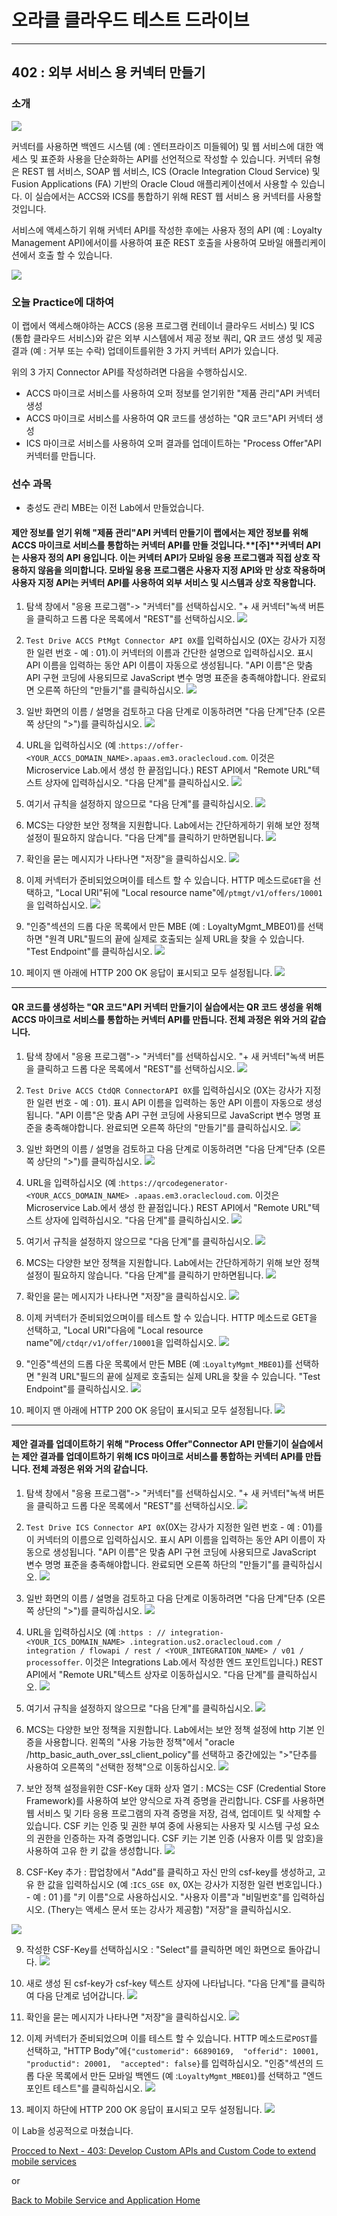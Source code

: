 

# 오라클 클라우드 테스트 드라이브 #
-----
## 402 : 외부 서비스 용 커넥터 만들기 ##


### 소개 ###
![](../../common/images/mobile/long/402-Connectors_Overview.png)


커넥터를 사용하면 백엔드 시스템 (예 : 엔터프라이즈 미들웨어) 및 웹 서비스에 대한 액세스 및 표준화 사용을 단순화하는 API를 선언적으로 작성할 수 있습니다. 커넥터 유형은 REST 웹 서비스, SOAP 웹 서비스, ICS (Oracle Integration Cloud Service) 및 Fusion Applications (FA) 기반의 Oracle Cloud 애플리케이션에서 사용할 수 있습니다. 이 실습에서는 ACCS와 ICS를 통합하기 위해 REST 웹 서비스 용 커넥터를 사용할 것입니다. 

서비스에 액세스하기 위해 커넥터 API를 작성한 후에는 사용자 정의 API (예 : Loyalty Management API)에서이를 사용하여 표준 REST 호출을 사용하여 모바일 애플리케이션에서 호출 할 수 있습니다. 

![](../../common/images/mobile/long/402-Connectors_Mechanism.png)


### 오늘 Practice에 대하여 ###
이 랩에서 액세스해야하는 ACCS (응용 프로그램 컨테이너 클라우드 서비스) 및 ICS (통합 클라우드 서비스)와 같은 외부 시스템에서 제공 정보 쿼리, QR 코드 생성 및 제공 결과 (예 : 거부 또는 수락) 업데이트를위한 3 가지 커넥터 API가 있습니다. 

위의 3 가지 Connector API를 작성하려면 다음을 수행하십시오. 
- ACCS 마이크로 서비스를 사용하여 오퍼 정보를 얻기위한 "제품 관리"API 커넥터 생성 
- ACCS 마이크로 서비스를 사용하여 QR 코드를 생성하는 "QR 코드"API 커넥터 생성 
- ICS 마이크로 서비스를 사용하여 오퍼 결과를 업데이트하는 "Process Offer"API 커넥터를 만듭니다. 

### 선수 과목 ###

- 충성도 관리 MBE는 이전 Lab에서 만들었습니다. 

#### 제안 정보를 얻기 위해 "제품 관리"API 커넥터 만들기이 랩에서는 제안 정보를 위해 ACCS 마이크로 서비스를 통합하는 커넥터 API를 만들 것입니다.**[주]**커넥터 API는 사용자 정의 API 용입니다. 이는 커넥터 API가 모바일 응용 프로그램과 직접 상호 작용하지 않음을 의미합니다. 모바일 응용 프로그램은 사용자 지정 API와 만 상호 작용하며 사용자 지정 API는 커넥터 API를 사용하여 외부 서비스 및 시스템과 상호 작용합니다. 

1. 탐색 창에서 "응용 프로그램"-> "커넥터"를 선택하십시오. "+ 새 커넥터"녹색 버튼을 클릭하고 드롭 다운 목록에서 "REST"를 선택하십시오. 
![](../../common/images/mobile/long/402-New_Connector.png)


2. `Test Drive ACCS PtMgt Connector API 0X`를 입력하십시오 (0X는 강사가 지정한 일련 번호 - 예 : 01).이 커넥터의 이름과 간단한 설명으로 입력하십시오. 표시 API 이름을 입력하는 동안 API 이름이 자동으로 생성됩니다. "API 이름"은 맞춤 API 구현 코딩에 사용되므로 JavaScript 변수 명명 표준을 충족해야합니다. 완료되면 오른쪽 하단의 "만들기"를 클릭하십시오. 
![](../../common/images/mobile/long/402-New_Connector_Info.png)


3. 일반 화면의 이름 / 설명을 검토하고 다음 단계로 이동하려면 "다음 단계"단추 (오른쪽 상단의 ">")를 클릭하십시오. 
![](../../common/images/mobile/long/402-Connector_Info_Review.png)


4. URL을 입력하십시오 (예 :`https://offer-<YOUR_ACCS_DOMAIN_NAME>.apaas.em3.oraclecloud.com`. 이것은 Microservice Lab.에서 생성 한 끝점입니다.) REST API에서 "Remote URL"텍스트 상자에 입력하십시오. "다음 단계"를 클릭하십시오. 
![](../../common/images/mobile/long/402-Connector_URL_Setting.png)


5. 여기서 규칙을 설정하지 않으므로 "다음 단계"를 클릭하십시오. 
![](../../common/images/mobile/long/402-Connector_Rule_Setting.png)


6. MCS는 다양한 보안 정책을 지원합니다. Lab에서는 간단하게하기 위해 보안 정책 설정이 필요하지 않습니다. "다음 단계"를 클릭하기 만하면됩니다. 
![](../../common/images/mobile/long/402-Connector_Security_Setting.png)


7. 확인을 묻는 메시지가 나타나면 "저장"을 클릭하십시오. 
![](../../common/images/mobile/long/402-Connector_Save.png)


8. 이제 커넥터가 준비되었으며이를 테스트 할 수 있습니다. HTTP 메소드로`GET`을 선택하고, "Local URI"뒤에 "Local resource name"에`/ptmgt/v1/offers/10001`을 입력하십시오. 
![](../../common/images/mobile/long/402-Connector_Test.png)


9. "인증"섹션의 드롭 다운 목록에서 만든 MBE (예 : LoyaltyMgmt_MBE01)를 선택하면 "원격 URL"필드의 끝에 실제로 호출되는 실제 URL을 찾을 수 있습니다. "Test Endpoint"를 클릭하십시오. 
![](../../common/images/mobile/long/402-Connector_Test_EndPoint.png)


10. 페이지 맨 아래에 HTTP 200 OK 응답이 표시되고 모두 설정됩니다. 
![](../../common/images/mobile/long/402-Connector_Test_Result.png)


---
#### QR 코드를 생성하는 "QR 코드"API 커넥터 만들기이 실습에서는 QR 코드 생성을 위해 ACCS 마이크로 서비스를 통합하는 커넥터 API를 만듭니다. 전체 과정은 위와 거의 같습니다. 

1. 탐색 창에서 "응용 프로그램"-> "커넥터"를 선택하십시오. "+ 새 커넥터"녹색 버튼을 클릭하고 드롭 다운 목록에서 "REST"를 선택하십시오. 
![](../../common/images/mobile/long/402-New_Connector.png)


2. `Test Drive ACCS CtdQR ConnectorAPI 0X`를 입력하십시오 (0X는 강사가 지정한 일련 번호 - 예 : 01). 표시 API 이름을 입력하는 동안 API 이름이 자동으로 생성됩니다. "API 이름"은 맞춤 API 구현 코딩에 사용되므로 JavaScript 변수 명명 표준을 충족해야합니다. 완료되면 오른쪽 하단의 "만들기"를 클릭하십시오. 
![](../../common/images/mobile/long/402-QRCode_Connector_API.png)


3. 일반 화면의 이름 / 설명을 검토하고 다음 단계로 이동하려면 "다음 단계"단추 (오른쪽 상단의 ">")를 클릭하십시오. 
![](../../common/images/mobile/long/402-QRCode_Connector_API_Review.png)


4. URL을 입력하십시오 (예 :`https://qrcodegenerator-<YOUR_ACCS_DOMAIN_NAME> .apaas.em3.oraclecloud.com`. 이것은 Microservice Lab.에서 생성 한 끝점입니다.) REST API에서 "Remote URL"텍스트 상자에 입력하십시오. "다음 단계"를 클릭하십시오. 
![](../../common/images/mobile/long/402-QRCode_Connector_URL_Setting.png)


5. 여기서 규칙을 설정하지 않으므로 "다음 단계"를 클릭하십시오. 
![](../../common/images/mobile/long/402-QRCdoe_Connector_Rule_Setting.png)


6. MCS는 다양한 보안 정책을 지원합니다. Lab에서는 간단하게하기 위해 보안 정책 설정이 필요하지 않습니다. "다음 단계"를 클릭하기 만하면됩니다. 
![](../../common/images/mobile/long/402-QRCdoe_Connector_Security_Setting.png)


7. 확인을 묻는 메시지가 나타나면 "저장"을 클릭하십시오. 
![](../../common/images/mobile/long/402-Connector_Save.png)


8. 이제 커넥터가 준비되었으며이를 테스트 할 수 있습니다. HTTP 메소드로 GET을 선택하고, "Local URI"다음에 "Local resource name"에`/ctdqr/v1/offer/10001`을 입력하십시오. 
![](../../common/images/mobile/long/402-QRCode_Connector_Test.png)


9. "인증"섹션의 드롭 다운 목록에서 만든 MBE (예 :`LoyaltyMgmt_MBE01`)를 선택하면 "원격 URL"필드의 끝에 실제로 호출되는 실제 URL을 찾을 수 있습니다. "Test Endpoint"를 클릭하십시오. 
![](../../common/images/mobile/long/402-QRCode_Connector_Test_EndPoint.png)


10. 페이지 맨 아래에 HTTP 200 OK 응답이 표시되고 모두 설정됩니다. 
![](../../common/images/mobile/long/402-QRCode_Connector_Test_Result.png)




----
#### 제안 결과를 업데이트하기 위해 "Process Offer"Connector API 만들기이 실습에서는 제안 결과를 업데이트하기 위해 ICS 마이크로 서비스를 통합하는 커넥터 API를 만듭니다. 전체 과정은 위와 거의 같습니다. 

1. 탐색 창에서 "응용 프로그램"-> "커넥터"를 선택하십시오. "+ 새 커넥터"녹색 버튼을 클릭하고 드롭 다운 목록에서 "REST"를 선택하십시오. 
![](../../common/images/mobile/long/402-New_Connector.png)


2. `Test Drive ICS Connector API 0X`(0X는 강사가 지정한 일련 번호 - 예 : 01)를이 커넥터의 이름으로 입력하십시오. 표시 API 이름을 입력하는 동안 API 이름이 자동으로 생성됩니다. "API 이름"은 맞춤 API 구현 코딩에 사용되므로 JavaScript 변수 명명 표준을 충족해야합니다. 완료되면 오른쪽 하단의 "만들기"를 클릭하십시오. 
![](../../common/images/mobile/long/402-ICS_Connector_API.png)


3. 일반 화면의 이름 / 설명을 검토하고 다음 단계로 이동하려면 "다음 단계"단추 (오른쪽 상단의 ">")를 클릭하십시오. 
![](../../common/images/mobile/long/402-ICS_Connector_API_Review.png)


4. URL을 입력하십시오 (예 :`https : // integration- <YOUR_ICS_DOMAIN_NAME> .integration.us2.oraclecloud.com / integration / flowapi / rest / <YOUR_INTEGRATION_NAME> / v01 / processoffer`. 이것은 Integrations Lab.에서 작성한 엔드 포인트입니다.) REST API에서 "Remote URL"텍스트 상자로 이동하십시오. "다음 단계"를 클릭하십시오. 
![](../../common/images/mobile/long/402-ICS_Connector_URL_Setting.png)


5. 여기서 규칙을 설정하지 않으므로 "다음 단계"를 클릭하십시오. 
![](../../common/images/mobile/long/402-ICS_Connector_Rule_Setting.png)


6. MCS는 다양한 보안 정책을 지원합니다. Lab에서는 보안 정책 설정에 http 기본 인증을 사용합니다. 왼쪽의 "사용 가능한 정책"에서 "oracle /http_basic_auth_over_ssl_client_policy"를 선택하고 중간에있는 ">"단추를 사용하여 오른쪽의 "선택한 정책"으로 이동하십시오. 
![](../../common/images/mobile/long/402-ICS_Connector_Security_Setting.png)


7. 보안 정책 설정을위한 CSF-Key 대화 상자 열기 : MCS는 CSF (Credential Store Framework)를 사용하여 보안 양식으로 자격 증명을 관리합니다. CSF를 사용하면 웹 서비스 및 기타 응용 프로그램의 자격 증명을 저장, 검색, 업데이트 및 삭제할 수 있습니다. CSF 키는 인증 및 권한 부여 중에 사용되는 사용자 및 시스템 구성 요소의 권한을 인증하는 자격 증명입니다. CSF 키는 기본 인증 (사용자 이름 및 암호)을 사용하여 고유 한 키 값을 생성합니다. 
![](../../common/images/mobile/long/402-Open_CSF_Key_Dialog.png)


8. CSF-Key 추가 : 팝업창에서 "Add"를 클릭하고 자신 만의 csf-key를 생성하고, 고유 한 값을 입력하십시오 (예 :`ICS_GSE 0X`, 0X는 강사가 지정한 일련 번호입니다.) - 예 : 01 )를 "키 이름"으로 사용하십시오. "사용자 이름"과 "비밀번호"를 입력하십시오. (Thery는 액세스 문서 또는 강사가 제공함) "저장"을 클릭하십시오. 

![](../../common/images/mobile/long/402-ICS_Add_CSF_Key.png)


9. 작성한 CSF-Key를 선택하십시오 : "Select"를 클릭하면 메인 화면으로 돌아갑니다. 
![](../../common/images/mobile/long/402-ICS_Select_CSF_Key.png)


10. 새로 생성 된 csf-key가 csf-key 텍스트 상자에 나타납니다. "다음 단계"를 클릭하여 다음 단계로 넘어갑니다. 
![](../../common/images/mobile/long/402-ICS_CSF_Key_NextStep.png)


11. 확인을 묻는 메시지가 나타나면 "저장"을 클릭하십시오. 
![](../../common/images/mobile/long/402-Connector_Save.png)


12. 이제 커넥터가 준비되었으며 이를 테스트 할 수 있습니다. HTTP 메소드로`POST`를 선택하고, "HTTP Body"에`{"customerid": 66890169,  "offerid": 10001,  "productid": 20001,  "accepted": false}`를 입력하십시오. "인증"섹션의 드롭 다운 목록에서 만든 모바일 백엔드 (예 :`LoyaltyMgmt_MBE01`)를 선택하고 "엔드 포인트 테스트"를 클릭하십시오. 
![](../../common/images/mobile/long/402-ICS_Connector_Test.png)


13. 페이지 하단에 HTTP 200 OK 응답이 표시되고 모두 설정됩니다. 
![](../../common/images/mobile/long/402-ICS_Connector_Test_Result.png)



이 Lab을 성공적으로 마쳤습니다. 

[Procced to Next - 403: Develop Custom APIs and Custom Code to extend mobile services](403-MobileLab.md)

or

[Back to Mobile Service and Application Home](README.md)
